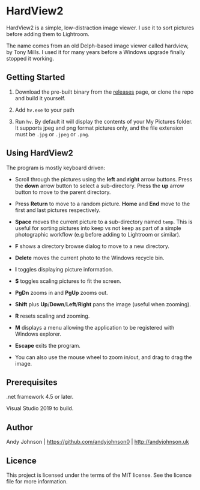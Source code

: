# HardView2

HardView2 is a simple, low-distraction image viewer. I use it to sort pictures before adding them to Lightroom.

The name comes from an old Delph-based image viewer called hardview, by Tony Mills. I used it for many years
before a Windows upgrade finally stopped it working.


## Getting Started

1. Download the pre-built binary from the [releases](https://github.com/andyjohnson0/HardView2/releases)
page, or clone the repo and build it yourself.

2. Add `hv.exe` to your path

3. Run `hv`. By default it will display the contents of your My Pictures folder.
It supports jpeg and png format pictures only, and the file extension must be
`.jpg` or `.jpeg` or `.png`.

## Using HardView2

The program is mostly keyboard driven:

* Scroll through the pictures using the **left** and **right** arrow buttons. 
Press the **down** arrow button to select a sub-directory. 
Press the **up** arrow button to move to the parent directory.

* Press **Return** to move to a random picture.
**Home** and **End** move to the first and last pictures respectively.

* **Space** moves the current picture to a sub-directory named `temp`. This is useful for sorting pictures into
keep vs not keep as part of a simple photographic workflow (e.g before adding to Lightroom or similar).

* **F** shows a directory browse dialog to move to a new directory.

* **Delete** moves the current photo to the Windows recycle bin.

* **I** toggles displaying picture information.

* **S** toggles scaling pictures to fit the screen.

* **PgDn** zooms in and **PgUp** zooms out.

* **Shift** plus **Up**/**Down**/**Left**/**Right** pans the image (useful when zooming).

* **R** resets scaling and zooming.

* **M** displays a menu allowing the application to be registered with Windows explorer.

* **Escape** exits the program.

* You can also use the mouse wheel to zoom in/out, and drag to drag the image.

## Prerequisites

.net framework 4.5 or later.

Visual Studio 2019 to build.

## Author

Andy Johnson | https://github.com/andyjohnson0 | http://andyjohnson.uk

## Licence

This project is licensed under the terms of the MIT license. See the licence file for more information.
